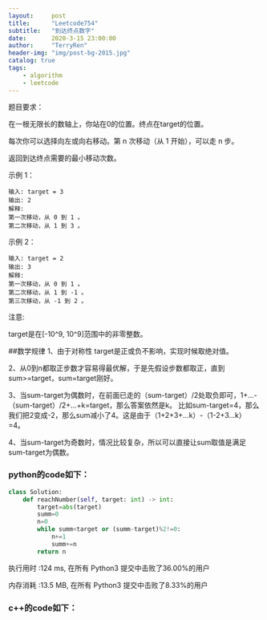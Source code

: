 ```yaml
---
layout:     post
title:      "Leetcode754"
subtitle:   "到达终点数字"
date:       2020-3-15 23:00:00
author:     "TerryRen"
header-img: "img/post-bg-2015.jpg"
catalog: true
tags:
    - algorithm
    - leetcode
---
```

题目要求：

在一根无限长的数轴上，你站在0的位置。终点在target的位置。

每次你可以选择向左或向右移动。第 n 次移动（从 1 开始），可以走 n 步。

返回到达终点需要的最小移动次数。



示例 1：
```
输入: target = 3
输出: 2
解释:
第一次移动，从 0 到 1 。
第二次移动，从 1 到 3 。
```


示例 2：
```
输入: target = 2
输出: 3
解释:
第一次移动，从 0 到 1 。
第二次移动，从 1 到 -1 。
第三次移动，从 -1 到 2 。
```
注意:

target是在[-10^9, 10^9]范围中的非零整数。

##数学规律
1、由于对称性 target是正或负不影响，实现时候取绝对值。

2、从0到n都取正步数才容易得最优解，于是先假设步数都取正，直到sum>=target，sum=target刚好。

3、当sum-target为偶数时，在前面已走的（sum-target）/2处取负即可，1+...-（sum-target）/2+...+k=target，那么答案依然是k。
比如sum-target=4，那么我们把2变成-2，那么sum减小了4。这是由于（1+2+3+...k）-（1-2+3...k）=4。

4、当sum-target为奇数时，情况比较复杂，所以可以直接让sum取值是满足sum-target为偶数。

### python的code如下：


```python
class Solution:
    def reachNumber(self, target: int) -> int:
        target=abs(target)
        summ=0
        n=0
        while summ<target or (summ-target)%2!=0:
            n+=1
            summ+=n            
        return n
```
执行用时 :124 ms, 在所有 Python3 提交中击败了36.00%的用户

内存消耗 :13.5 MB, 在所有 Python3 提交中击败了8.33%的用户
### c++的code如下：

```c

```
